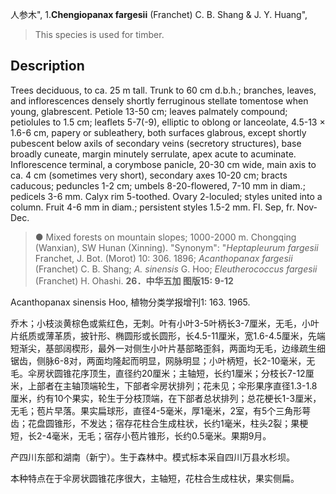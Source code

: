 人参木",
1.**Chengiopanax fargesii** (Franchet) C. B. Shang & J. Y. Huang",

> This species is used for timber.

## Description
Trees deciduous, to ca. 25 m tall. Trunk to 60 cm d.b.h.; branches, leaves, and inflorescences densely shortly ferruginous stellate tomentose when young, glabrescent. Petiole 13-50 cm; leaves palmately compound; petiolules to 1.5 cm; leaflets 5-7(-9), elliptic to oblong or lanceolate, 4.5-13 × 1.6-6 cm, papery or subleathery, both surfaces glabrous, except shortly pubescent below axils of secondary veins (secretory structures), base broadly cuneate, margin minutely serrulate, apex acute to acuminate. Inflorescence terminal, a corymbose panicle, 20-30 cm wide, main axis to ca. 4 cm (sometimes very short), secondary axes 10-20 cm; bracts caducous; peduncles 1-2 cm; umbels 8-20-flowered, 7-10 mm in diam.; pedicels 3-6 mm. Calyx rim 5-toothed. Ovary 2-loculed; styles united into a column. Fruit 4-6 mm in diam.; persistent styles 1.5-2 mm. Fl. Sep, fr. Nov-Dec.

> ● Mixed forests on mountain slopes; 1000-2000 m. Chongqing (Wanxian), SW Hunan (Xinning).
  "Synonym": "*Heptapleurum fargesii* Franchet, J. Bot. (Morot) 10: 306. 1896; *Acanthopanax fargesii* (Franchet) C. B. Shang; *A. sinensis* G. Hoo; *Eleutherococcus fargesii* (Franchet) H. Ohashi.
**26．中华五加 图版15: 9-12**

Acanthopanax sinensis Hoo, 植物分类学报增刊1: 163. 1965.

乔木；小枝淡黄棕色或紫红色，无刺。叶有小叶3-5叶柄长3-7厘米，无毛，小叶片纸质或薄革质，披针形、椭圆形或长圆形，长4.5-11厘米，宽1.6-4.5厘米，先端短渐尖，基部阔楔形，最外一对侧生小叶片基部略歪斜，两面均无毛，边缘疏生细锯齿，侧脉6-8对，两面均隆起而明显，网脉明显；小叶柄短，长2-10毫米，无毛。伞房状圆锥花序顶生，直径约20厘米；主轴短，长约1厘米；分枝长7-12厘米，上部者在主轴顶端轮生，下部者伞房状排列；花未见；伞形果序直径1.3-1.8厘米，约有10个果实，轮生于分枝顶端，在下部者总状排列；总花梗长1-3厘米，无毛；苞片早落。果实扁球形，直径4-5毫米，厚1毫米，2室，有5个三角形萼齿；花盘圆锥形，不发达；宿存花柱合生成柱状，长约1毫米，柱头2裂；果梗短，长2-4毫米，无毛；宿存小苞片锥形，长约0.5毫米。果期9月。

产四川东部和湖南（新宁）。生于森林中。模式标本采自四川万县水杉坝。

本种特点在于伞房状圆锥花序很大，主轴短，花柱合生成柱状，果实侧扁。
